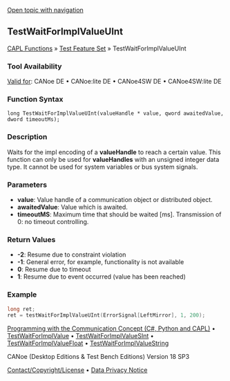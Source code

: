 [Open topic with navigation](../../../../../CANoeDEFamily.htm#Topics/CAPLFunctions/Test/Functions/CAPLfunctionTestWaitForImplValueUInt.md)

## TestWaitForImplValueUInt

[CAPL Functions](../../CAPLfunctions.md) » [Test Feature Set](../CAPLfunctionsTFSOverview.md) » TestWaitForImplValueUInt

### Tool Availability

[Valid for](../../../Shared/FeatureAvailability.md): CANoe DE • CANoe:lite DE • CANoe4SW DE • CANoe4SW:lite DE

### Function Syntax

```
long TestWaitForImplValueUInt(valueHandle * value, qword awaitedValue, dword timeoutMs);
```

### Description

Waits for the impl encoding of a **valueHandle** to reach a certain value. This function can only be used for **valueHandles** with an unsigned integer data type. It cannot be used for system variables or bus system signals.

### Parameters

- **value**: Value handle of a communication object or distributed object.
- **awaitedValue**: Value which is awaited.
- **timeoutMS**: Maximum time that should be waited [ms]. Transmission of 0: no timeout controlling.

### Return Values

- **-2**: Resume due to constraint violation
- **-1**: General error, for example, functionality is not available
- **0**: Resume due to timeout
- **1**: Resume due to event occurred (value has been reached)

### Example

```c
long ret;
ret = testWaitForImplValueUInt(ErrorSignal[LeftMirror], 1, 200);
```

[Programming with the Communication Concept (C#, Python and CAPL)](../../../CANoeCANalyzer/CommunicationConcept/Programming/CCP.md) • [TestWaitForImplValue](CAPLfunctionTestWaitForImplValue.md) • [TestWaitForImplValueSInt](CAPLfunctionTestWaitForImplValueSInt.md) • [TestWaitForImplValueFloat](CAPLfunctionTestWaitForImplValueFloat.md) • [TestWaitForImplValueString](CAPLfunctionTestWaitForImplValueString.md)

CANoe (Desktop Editions & Test Bench Editions) Version 18 SP3

[Contact/Copyright/License](../../../Shared/ContactCopyrightLicense.md) • [Data Privacy Notice](https://www.vector.com/int/en/company/get-info/privacy-policy/)
